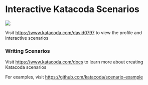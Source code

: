 # Interactive Katacoda Scenarios

[![](http://shields.katacoda.com/katacoda/david0797/count.svg)](https://www.katacoda.com/david0797 "Get your profile on Katacoda.com")

Visit https://www.katacoda.com/david0797 to view the profile and interactive scenarios

### Writing Scenarios
Visit https://www.katacoda.com/docs to learn more about creating Katacoda scenarios

For examples, visit https://github.com/katacoda/scenario-example
